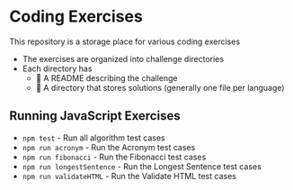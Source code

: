 # Coding Exercises

This repository is a storage place for various coding exercises

* The exercises are organized into challenge directories
* Each directory has
  * 📓 A README describing the challenge
  * 📂 A directory that stores solutions (generally one file per language)

## Running JavaScript Exercises

* `npm test` - Run all algorithm test cases
* `npm run acronym` - Run the Acronym test cases
* `npm run fibonacci` - Run the Fibonacci test cases
* `npm run longestSentence` - Run the Longest Sentence test cases
* `npm run validateHTML` - Run the Validate HTML test cases
